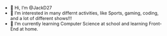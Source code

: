 - 👋 Hi, I’m @JackD27
- 👀 I’m interested in many differnt activities, like Sports, gaming, coding, and a lot of different shows!!!
- 🌱 I’m currently learning Computer Science at school and learning Front-End at home.

<!---
JackD27/JackD27 is a ✨ special ✨ repository because its `README.md` (this file) appears on your GitHub profile.
You can click the Preview link to take a look at your changes.
--->
